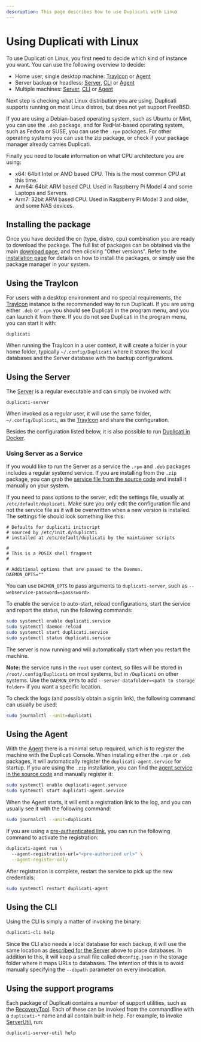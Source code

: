 ```yaml
---
description: This page describes how to use Duplicati with Linux
---
```


# Using Duplicati with Linux

To use Duplicati on Linux, you first need to decide which kind of instance you want. You can use the following overview to decide:

* Home user, single desktop machine: [TrayIcon](../duplicati-programs/trayicon.md) or [Agent](../duplicati-programs/agent.md)
* Server backup or headless: [Server](../duplicati-programs/server.md), [CLI](../duplicati-programs/command-line-interface-cli.md) or [Agent](../duplicati-programs/agent.md)
* Multiple machines: [Server](../duplicati-programs/server.md), [CLI](../duplicati-programs/command-line-interface-cli.md) or [Agent](../duplicati-programs/agent.md)

Next step is checking what Linux distribution you are using. Duplicati supports running on most Linux distros, but does not yet support FreeBSD. &#x20;

If you are using a Debian-based operating system, such as Ubuntu or Mint, you can use the `.deb` package, and for RedHat-based operating system, such as Fedora or SUSE, you can use the `.rpm` packages. For  other operating systems you can use the zip package, or check if your package manager already carries Duplicati.

Finally you need to locate information on what CPU architecture you are using:

* x64: 64bit Intel or AMD based CPU. This is the most common CPU at this time.
* Arm64: 64bit ARM based CPU. Used in Raspberry Pi Model 4 and some Laptops and Servers.
* Arm7: 32bit ARM based CPU. Used in Raspberry Pi Model 3 and older, and some NAS devices.

## Installing the package

Once you have decided the on (type, distro, cpu) combination you are ready to download the package. The full list of packages can be obtained via the main [download page](https://duplicati.com/download), and then clicking "Other versions". Refer to the [installation page](../getting-started/installation.md) for details on how to install the packages, or simply use the package manager in your system.

## Using the TrayIcon

For users with a desktop environment and no special requirements, the [TrayIcon](../duplicati-programs/trayicon.md) instance is the recommended way to run Duplicati. If you are using either `.deb` or `.rpm` you should see Duplicati in the program menu, and you can launch it from there. If you do not see Duplicati in the program menu, you can start it with:

```
duplicati
```

When running the TrayIcon in a user context, it will create a folder in your home folder, typically `~/.config/Duplicati` where it stores the local databases and the Server database with the backup configurations.

## Using the Server

The [Server](../duplicati-programs/server.md) is a regular executable and can simply be invoked with:

```
duplicati-server
```

When invoked as a regular user, it will use the same folder, `~/.config/Duplicati`, as the [TrayIcon](../duplicati-programs/trayicon.md) and share the configuration.

Besides the configuration listed below, it is also possible to run [Duplicati in Docker](using-duplicati-from-docker.md).

### Using Server as a Service

If you would like to run the Server as a service the `.rpm` and `.deb` packages includes a regular systemd service. If you are installing from the `.zip` package, you can grab the [service file from the source code](https://github.com/duplicati/duplicati/tree/master/ReleaseBuilder/Resources/debian/systemd) and install it manually on your system.

If you need to pass options to the server, edit the settings file, usually at `/etc/default/duplicati`.  Make sure you only edit the configuration file and not the service file as it will be overwritten when a new version is installed. The settings file should look something like this:

```
# Defaults for duplicati initscript
# sourced by /etc/init.d/duplicati
# installed at /etc/default/duplicati by the maintainer scripts

#
# This is a POSIX shell fragment
#

# Additional options that are passed to the Daemon.
DAEMON_OPTS=""
```

You can use `DAEMON_OPTS` to pass arguments to `duplicati-server`, such as `--webservice-password=<passsword>`.

To enable the service to auto-start, reload configurations, start the service and report the status, run the following commands:

```sh
sudo systemctl enable duplicati.service
sudo systemctl daemon-reload
sudo systemctl start duplicati.service  
sudo systemctl status duplicati.service
```

The server is now running and will automatically start when you restart the machine.&#x20;

**Note:** the service runs in the `root` user context, so files will be stored in `/root/.config/Duplicati` on most systems, but in `/Duplicati` on other systems. Use the `DAEMON_OPTS` to add `--server-datafolder=<path to storage folder>` if you want a specific location.

To check the logs (and possibly obtain a signin link), the following command can usually be used:

```sh
sudo journalctl --unit=duplicati
```

## Using the Agent

With the [Agent](../duplicati-programs/agent.md) there is a minimal setup required, which is to register the machine with the Duplicati Console. When installing either the `.rpm` or `.deb` packages, it will automatically register the `duplicati-agent.service` for startup. If you are using the `.zip` installation, you can find the [agent service in the source code](https://github.com/duplicati/duplicati/tree/master/ReleaseBuilder/Resources/debian/systemd) and manually register it:

```sh
sudo systemctl enable duplicati-agent.service
sudo systemctl start duplicati-agent.service 
```

When the Agent starts, it will emit a registration link to the log, and you can usually see it with the following command:

```sh
sudo journalctl --unit=duplicati
```

If you are using a [pre-authenticated link](../duplicati-programs/agent.md#registering-the-machine), you can run the following command to activate the registration:

```sh
duplicati-agent run \ 
  --agent-registration-url="<pre-authorized url>" \
  --agent-register-only
```

After registration is complete, restart the service to pick up the new credentials:

```sh
sudo systemctl restart duplicati-agent
```

## Using the CLI

Using the CLI is simply a matter of invoking the binary:

```sh
duplicati-cli help
```

Since the CLI also needs a local database for each backup, it will use the same location as [described for the Server](using-duplicati-with-linux.md#using-the-server) above to place databases. In addition to this, it will keep a small file called `dbconfig.json` in the storage folder where it maps URLs to databases. The intention of this is to avoid manually specifying the `--dbpath` parameter on every invocation.

## Using the support programs

Each package of Duplicati contains a number of support utilities, such as the [RecoveryTool](../duplicati-programs/command-line-interface-cli-1/recoverytool.md). Each of these can be invoked from the commandline with a `duplicati-*` name and all contain built-in help. For example, to invoke [ServerUtil](../duplicati-programs/command-line-interface-cli-1/serverutil.md), run:

```
duplicati-server-util help
```
